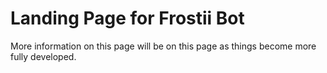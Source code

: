 # Landing Page for Frostii Bot 

More information on this page will be on this page as things become more fully developed.
